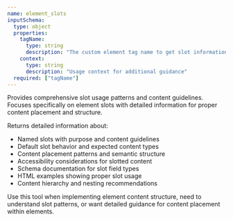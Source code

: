```yaml
---
name: element_slots
inputSchema:
  type: object
  properties:
    tagName:
      type: string
      description: "The custom element tag name to get slot information for"
    context:
      type: string
      description: "Usage context for additional guidance"
  required: ["tagName"]
---
```


Provides comprehensive slot usage patterns and content guidelines. Focuses specifically on element slots with detailed information for proper content placement and structure.

Returns detailed information about:
- Named slots with purpose and content guidelines
- Default slot behavior and expected content types
- Content placement patterns and semantic structure
- Accessibility considerations for slotted content
- Schema documentation for slot field types
- HTML examples showing proper slot usage
- Content hierarchy and nesting recommendations

Use this tool when implementing element content structure, need to understand slot patterns, or want detailed guidance for content placement within elements.